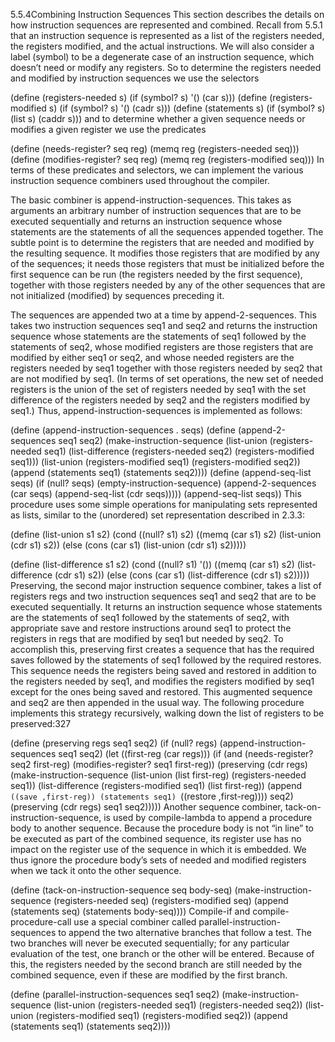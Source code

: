5.5.4Combining Instruction Sequences
This section describes the details on how instruction sequences are represented and combined. Recall from 5.5.1 that an instruction sequence is represented as a list of the registers needed, the registers modified, and the actual instructions. We will also consider a label (symbol) to be a degenerate case of an instruction sequence, which doesn’t need or modify any registers. So to determine the registers needed and modified by instruction sequences we use the selectors

(define (registers-needed s)
  (if (symbol? s) '() (car s)))
(define (registers-modified s)
  (if (symbol? s) '() (cadr s)))
(define (statements s)
  (if (symbol? s) (list s) (caddr s)))
and to determine whether a given sequence needs or modifies a given register we use the predicates

(define (needs-register? seq reg)
  (memq reg (registers-needed seq)))
(define (modifies-register? seq reg)
  (memq reg (registers-modified seq)))
In terms of these predicates and selectors, we can implement the various instruction sequence combiners used throughout the compiler.

The basic combiner is append-instruction-sequences. This takes as arguments an arbitrary number of instruction sequences that are to be executed sequentially and returns an instruction sequence whose statements are the statements of all the sequences appended together. The subtle point is to determine the registers that are needed and modified by the resulting sequence. It modifies those registers that are modified by any of the sequences; it needs those registers that must be initialized before the first sequence can be run (the registers needed by the first sequence), together with those registers needed by any of the other sequences that are not initialized (modified) by sequences preceding it.

The sequences are appended two at a time by append-2-sequences. This takes two instruction sequences seq1 and seq2 and returns the instruction sequence whose statements are the statements of seq1 followed by the statements of seq2, whose modified registers are those registers that are modified by either seq1 or seq2, and whose needed registers are the registers needed by seq1 together with those registers needed by seq2 that are not modified by seq1. (In terms of set operations, the new set of needed registers is the union of the set of registers needed by seq1 with the set difference of the registers needed by seq2 and the registers modified by seq1.) Thus, append-instruction-sequences is implemented as follows:

(define (append-instruction-sequences . seqs)
  (define (append-2-sequences seq1 seq2)
    (make-instruction-sequence
     (list-union 
      (registers-needed seq1)
      (list-difference 
       (registers-needed seq2)
       (registers-modified seq1)))
     (list-union
      (registers-modified seq1)
      (registers-modified seq2))
     (append (statements seq1)
             (statements seq2))))
  (define (append-seq-list seqs)
    (if (null? seqs)
        (empty-instruction-sequence)
        (append-2-sequences 
         (car seqs)
         (append-seq-list (cdr seqs)))))
  (append-seq-list seqs))
This procedure uses some simple operations for manipulating sets represented as lists, similar to the (unordered) set representation described in 2.3.3:

(define (list-union s1 s2)
  (cond ((null? s1) s2)
        ((memq (car s1) s2)
         (list-union (cdr s1) s2))
        (else
         (cons (car s1)
               (list-union (cdr s1) s2)))))

(define (list-difference s1 s2)
  (cond ((null? s1) '())
        ((memq (car s1) s2)
         (list-difference (cdr s1) s2))
        (else 
         (cons (car s1)
               (list-difference (cdr s1)
                                s2)))))
Preserving, the second major instruction sequence combiner, takes a list of registers regs and two instruction sequences seq1 and seq2 that are to be executed sequentially. It returns an instruction sequence whose statements are the statements of seq1 followed by the statements of seq2, with appropriate save and restore instructions around seq1 to protect the registers in regs that are modified by seq1 but needed by seq2. To accomplish this, preserving first creates a sequence that has the required saves followed by the statements of seq1 followed by the required restores. This sequence needs the registers being saved and restored in addition to the registers needed by seq1, and modifies the registers modified by seq1 except for the ones being saved and restored. This augmented sequence and seq2 are then appended in the usual way. The following procedure implements this strategy recursively, walking down the list of registers to be preserved:327

(define (preserving regs seq1 seq2)
  (if (null? regs)
      (append-instruction-sequences seq1 seq2)
      (let ((first-reg (car regs)))
        (if (and 
             (needs-register? seq2 first-reg)
             (modifies-register? seq1 
                                 first-reg))
            (preserving 
             (cdr regs)
             (make-instruction-sequence
              (list-union 
               (list first-reg)
               (registers-needed seq1))
              (list-difference
               (registers-modified seq1)
               (list first-reg))
              (append `((save ,first-reg))
                      (statements seq1)
                      `((restore ,first-reg))))
             seq2)
            (preserving 
             (cdr regs)
             seq1
             seq2)))))
Another sequence combiner, tack-on-instruction-sequence, is used by compile-lambda to append a procedure body to another sequence. Because the procedure body is not “in line” to be executed as part of the combined sequence, its register use has no impact on the register use of the sequence in which it is embedded. We thus ignore the procedure body’s sets of needed and modified registers when we tack it onto the other sequence.

(define (tack-on-instruction-sequence 
         seq body-seq)
  (make-instruction-sequence
   (registers-needed seq)
   (registers-modified seq)
   (append (statements seq)
           (statements body-seq))))
Compile-if and compile-procedure-call use a special combiner called parallel-instruction-sequences to append the two alternative branches that follow a test. The two branches will never be executed sequentially; for any particular evaluation of the test, one branch or the other will be entered. Because of this, the registers needed by the second branch are still needed by the combined sequence, even if these are modified by the first branch.

(define (parallel-instruction-sequences 
         seq1 seq2)
  (make-instruction-sequence
   (list-union (registers-needed seq1)
               (registers-needed seq2))
   (list-union (registers-modified seq1)
               (registers-modified seq2))
   (append (statements seq1)
           (statements seq2))))